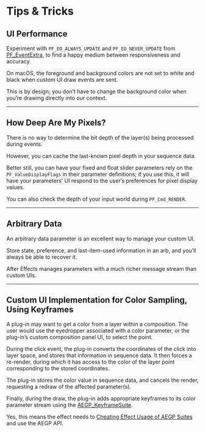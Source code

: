 # Tips & Tricks

## UI Performance

Experiment with `PF_EO_ALWAYS_UPDATE` and `PF_EO_NEVER_UPDATE` from [PF_EventExtra](PF_EventExtra.md#effect-ui-events-pf-eventextra), to find a happy medium between responsiveness and accuracy.

On macOS, the foreground and background colors are not set to white and black when custom UI draw events are sent.

This is by design; you don’t have to change the background color when you’re drawing directly into our context.

---

## How Deep Are My Pixels?

There is no way to determine the bit depth of the layer(s) being processed during events.

However, you can cache the last-known pixel depth in your sequence data.

Better still, you can have your fixed and float slider parameters rely on the `PF_ValueDisplayFlags` in their parameter definitions; if you use this, it will have your parameters’ UI respond to the user’s preferences for pixel display values.

You can also check the depth of your input world during `PF_Cmd_RENDER`.

---

## Arbitrary Data

An arbitrary data parameter is an excellent way to manage your custom UI.

Store state, preference, and last-item-used information in an arb, and you’ll always be able to recover it.

After Effects manages parameters with a much richer message stream than custom UIs.

---

## Custom UI Implementation for Color Sampling, Using Keyframes

A plug-in may want to get a color from a layer within a composition. The user would use the eyedropper associated with a color parameter, or the plug-in’s custom composition panel UI, to select the point.

During the click event, the plug-in converts the coordinates of the click into layer space, and stores that information in sequence data. It then forces a re-render, during which it has access to the color of the layer point corresponding to the stored coordinates.

The plug-in stores the color value in sequence data, and cancels the render, requesting a redraw of the affected parameter(s).

Finally, during the draw, the plug-in adds appropriate keyframes to its color parameter stream using the [AEGP_KeyframeSuite](../aegps/aegp-suites.md#aegps-aegp-suites-keyframe-suite).

Yes, this means the effect needs to [Cheating Effect Usage of AEGP Suites](../aegps/cheating-effect-usage-of-aegp-suites.md#aegps-cheating-effect-usage-of-aegp-suites) and use the AEGP API.
